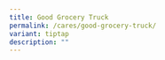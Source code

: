 ```yaml
---
title: Good Grocery Truck
permalink: /cares/good-grocery-truck/
variant: tiptap
description: ""
---
```

